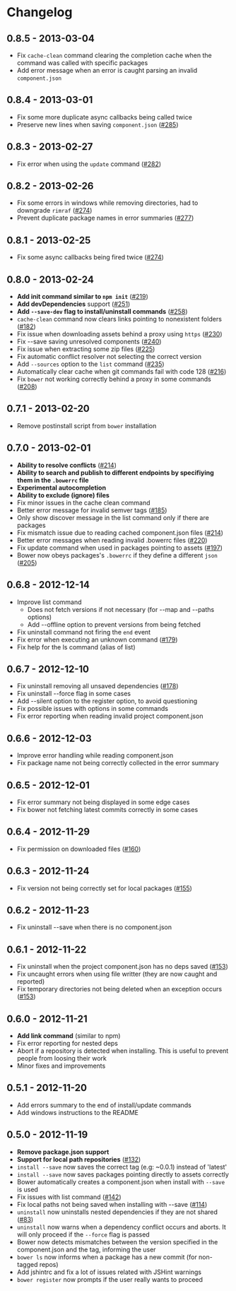 # Changelog

## 0.8.5 - 2013-03-04
- Fix `cache-clean` command clearing the completion cache when the command was called with specific packages
- Add error message when an error is caught parsing an invalid `component.json`

## 0.8.4 - 2013-03-01
- Fix some more duplicate async callbacks being called twice
- Preserve new lines when saving `component.json` ([#285](https://github.com/twitter/bower/issues/285))

## 0.8.3 - 2013-02-27
- Fix error when using the `update` command ([#282](https://github.com/twitter/bower/issues/282))

## 0.8.2 - 2013-02-26
- Fix some errors in windows while removing directories, had to downgrade `rimraf` ([#274](https://github.com/twitter/bower/issues/274))
- Prevent duplicate package names in error summaries ([#277](https://github.com/twitter/bower/issues/277))

## 0.8.1 - 2013-02-25
- Fix some async callbacks being fired twice ([#274](https://github.com/twitter/bower/issues/274))

## 0.8.0 - 2013-02-24
- __Add init command similar to `npm init`__ ([#219](https://github.com/twitter/bower/issues/219))
- __Add devDependencies__ support ([#251](https://github.com/twitter/bower/issues/251))
- __Add `--save-dev` flag to install/uninstall commands__ ([#258](https://github.com/twitter/bower/issues/258))
- `cache-clean` command now clears links pointing to nonexistent folders ([#182](https://github.com/twitter/bower/issues/182))
- Fix issue when downloading assets behind a proxy using `https` ([#230](https://github.com/twitter/bower/issues/230))
- Fix --save saving unresolved components ([#240](https://github.com/twitter/bower/issues/240))
- Fix issue when extracting some zip files ([#225](https://github.com/twitter/bower/issues/225))
- Fix automatic conflict resolver not selecting the correct version
- Add `--sources` option to the `list` command ([#235](https://github.com/twitter/bower/issues/235))
- Automatically clear cache when git commands fail with code 128 ([#216](https://github.com/twitter/bower/issues/216))
- Fix `bower` not working correctly behind a proxy in some commands ([#208](https://github.com/twitter/bower/issues/208))

## 0.7.1 - 2013-02-20
- Remove postinstall script from `bower` installation

## 0.7.0 - 2013-02-01
- __Ability to resolve conflicts__ ([#214](https://github.com/twitter/bower/issues/214))
- __Ability to search and publish to different endpoints by specifiying them in the `.bowerrc` file__
- __Experimental autocompletion__
- __Ability to exclude (ignore) files__
- Fix minor issues in the cache clean command
- Better error message for invalid semver tags ([#185](https://github.com/twitter/bower/issues/185))
- Only show discover message in the list command only if there are packages
- Fix mismatch issue due to reading cached component.json files ([#214](https://github.com/twitter/bower/issues/214))
- Better error messages when reading invalid .bowerrc files ([#220](https://github.com/twitter/bower/issues/220))
- Fix update command when used in packages pointing to assets ([#197](https://github.com/twitter/bower/issues/197))
- Bower now obeys packages's `.bowerrc` if they define a different `json` ([#205](https://github.com/twitter/bower/issues/205))

## 0.6.8 - 2012-12-14
- Improve list command
  - Does not fetch versions if not necessary (for --map and --paths options)
  - Add --offline option to prevent versions from being fetched
- Fix uninstall command not firing the `end` event
- Fix error when executing an unknown command ([#179](https://github.com/twitter/bower/issues/179))
- Fix help for the ls command (alias of list)

## 0.6.7 - 2012-12-10
- Fix uninstall removing all unsaved dependencies ([#178](https://github.com/twitter/bower/issues/178))
- Fix uninstall --force flag in some cases
- Add --silent option to the register option, to avoid questioning
- Fix possible issues with options in some commands
- Fix error reporting when reading invalid project component.json

## 0.6.6 - 2012-12-03
- Improve error handling while reading component.json
- Fix package name not being correctly collected in the error summary

## 0.6.5 - 2012-12-01
- Fix error summary not being displayed in some edge cases
- Fix bower not fetching latest commits correctly in some cases

## 0.6.4 - 2012-11-29
- Fix permission on downloaded files ([#160](https://github.com/twitter/bower/issues/160))

## 0.6.3 - 2012-11-24
- Fix version not being correctly set for local packages ([#155](https://github.com/twitter/bower/issues/155))

## 0.6.2 - 2012-11-23
- Fix uninstall --save when there is no component.json

## 0.6.1 - 2012-11-22
- Fix uninstall when the project component.json has no deps saved ([#153](https://github.com/twitter/bower/issues/153))
- Fix uncaught errors when using file writter (they are now caught and reported)
- Fix temporary directories not being deleted when an exception occurs ([#153](https://github.com/twitter/bower/issues/140))

## 0.6.0 - 2012-11-21
- __Add link command__ (similar to npm)
- Fix error reporting for nested deps
- Abort if a repository is detected when installing.
  This is useful to prevent people from loosing their work
- Minor fixes and improvements

## 0.5.1 - 2012-11-20
- Add errors summary to the end of install/update commands
- Add windows instructions to the README

## 0.5.0 - 2012-11-19
- __Remove package.json support__
- __Support for local path repositories__ ([#132](https://github.com/twitter/bower/issues/132))
- `install --save` now saves the correct tag (e.g: ~0.0.1) instead of 'latest'
- `install --save` now saves packages pointing directly to assets correctly
- Bower automatically creates a component.json when install with `--save` is used
- Fix issues with list command ([#142](https://github.com/twitter/bower/issues/142))
- Fix local paths not being saved when installing with --save ([#114](https://github.com/twitter/bower/issues/114))
- `uninstall` now uninstalls nested dependencies if they are not shared ([#83](https://github.com/twitter/bower/issues/83))
- `uninstall` now warns when a dependency conflict occurs and aborts.
  It will only proceed if the `--force` flag is passed
- Bower now detects mismatches between the version specified in the component.json and the tag, informing the user
- `bower ls` now informs when a package has a new commit (for non-tagged repos)
- Add jshintrc and fix a lot of issues related with JSHint warnings
- `bower register` now prompts if the user really wants to proceed
